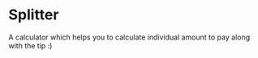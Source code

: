# Splitter
A calculator which helps you to calculate individual amount to pay along with the tip :)
